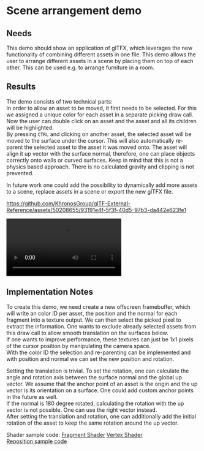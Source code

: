 # Scene arrangement demo
## Needs
This demo should show an application of glTFX, which leverages the new functionality of combining different assets in one file. This demo allows the user to arrange different assets in a scene by placing them on top of each other. This can be used e.g. to arrange furniture in a room.
## Results
The demo consists of two technical parts: \
In order to allow an asset to be moved, it first needs to be selected. For this we assigned a unique color for each asset in a separate picking draw call. Now the user can double click on an asset and the asset and all its children will be highlighted.\
By pressing `CTRL` and clicking on another asset, the selected asset will be moved to the surface under the cursor. This will also automatically re-parent the selected asset to the asset it was moved onto. The asset will align it up vector with the surface normal, therefore, one can place objects correctly onto walls or curved surfaces. Keep in mind that this is not a physics based approach. There is no calculated gravity and clipping is not prevented.

In future work one could add the possibility to dynamically add more assets to a scene, replace assets in a scene or export the new glTFX file.


https://github.com/KhronosGroup/glTF-External-Reference/assets/50208655/93191e4f-5f3f-40d5-97b3-da442e623fe1

![Alternative link](https://raw.githubusercontent.com/KhronosGroup/glTF-External-Reference/main/explainers/videos/scene_arrangement.mp4)

## Implementation Notes
To create this demo, we need create a new offscreen framebuffer, which will write an color ID per asset, the position and the normal for each fragment into a texture output. We can then select the picked pixel to extract the information. One wants to exclude already selected assets from this draw call to allow smooth translation on the surfaces below.\
If one wants to improve performance, these textures can just be 1x1 pixels of the cursor position by manipulating the camera space.\
With the color ID the selection and re-parenting can be implemented and with position and normal we can set the new position and rotation.

Setting the translation is trivial. To set the rotation, one can calculate the angle and rotation axis between the surface normal and the global up vector. We assume that the anchor point of an asset is the origin and the up vector is its orientation on a surface. One could add custom anchor points in the future as well.\
If the normal is 180 degree rotated, calculating the rotation with the up vector is not possible. One can use the right vector instead.\
After setting the translation and rotation, one can additionally add the initial rotation of the asset to keep the same rotation around the up vector.

Shader sample code: [Fragment Shader](https://github.com/KhronosGroup/glTF-Sample-Viewer/blob/feature/gltfx/source/Renderer/shaders/picking.frag) [Vertex Shader](https://github.com/KhronosGroup/glTF-Sample-Viewer/blob/feature/gltfx/source/Renderer/shaders/picking.vert)\
[Reposition sample code](https://github.com/KhronosGroup/glTF-Sample-Viewer/blob/87dcecf011e8626f50ca780c0258f8dd919f262a/app_web/src/main.js#L300)
